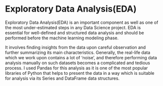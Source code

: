 # Exploratory Data Analysis(EDA)
Exploratory Data Analysis(EDA) is an important component as well as one of the most under-estimated steps in any Data Science project. EDA is essential for well-defined and structured data analysis and should be performed before the machine learning modeling phase.

It involves finding insights from the data upon careful observation and further summarizing its main characteristics. Generally, the real-life data which we work upon contains a lot of ‘noise’, and therefore performing data analysis manually on such datasets becomes a complicated and tedious process.
I used Pandas for this analysis as it is one of the most popular libraries of Python that helps to present the data in a way which is suitable for analysis via its Series and DataFrame data structures.
